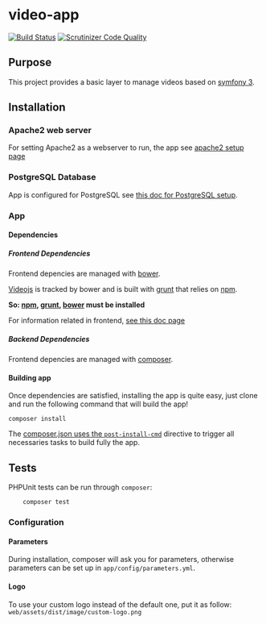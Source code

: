 # video-app

[![Build Status](https://travis-ci.org/benIT/videoapp.svg?branch=dev)](https://travis-ci.org/benIT/sf3-video-app) [![Scrutinizer Code Quality](https://scrutinizer-ci.com/g/benIT/sf3-video-app/badges/quality-score.png?b=dev)](https://scrutinizer-ci.com/g/benIT/sf3-video-app/?branch=dev) 

## Purpose

This project provides a basic layer to manage videos based on [symfony 3](https://symfony.com/).


## Installation 

### Apache2 web server

For setting Apache2 as a webserver to run, the app see [apache2 setup page](doc/apache.md)

### PostgreSQL Database

App is configured for PostgreSQL see [this doc for PostgreSQL setup](doc/db.md).

### App

#### Dependencies

##### Frontend Dependencies

Frontend depencies are managed with [bower](https://bower.io/#install-bower).

[Videojs](http://videojs.com/getting-started/) is tracked by bower and is built with [grunt](https://gruntjs.com/getting-started) that relies on [npm](https://nodejs.org/en/download/package-manager/).

**So: [npm](https://nodejs.org/en/download/package-manager/), [grunt](https://gruntjs.com/getting-started), [bower](https://bower.io/#install-bower) must be installed**

For information related in frontend, [see this doc page](doc/frontend.md) 

##### Backend Dependencies

Frontend depencies are managed with [composer](https://getcomposer.org/).

#### Building app

Once dependencies are satisfied, installing the app is quite easy, just clone and run the following command that will build the app!

    composer install
    
The [composer.json uses the `post-install-cmd`](composer.json:52) directive to trigger all necessaries tasks to build fully the app.    

## Tests
    
PHPUnit tests can be run through `composer`:
        
        composer test

### Configuration

#### Parameters

During installation, composer will ask you for parameters, otherwise parameters can be set up in `app/config/parameters.yml`. 

#### Logo

To use your custom logo instead of the default one, put it as follow: `web/assets/dist/image/custom-logo.png`